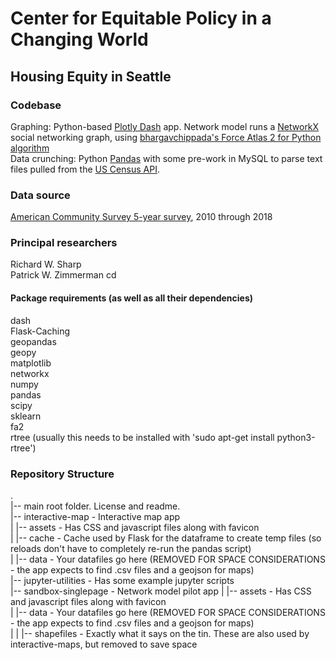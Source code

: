 # Center for Equitable Policy in a Changing World
## Housing Equity in Seattle

### Codebase
Graphing: Python-based [Plotly Dash](https://plotly.com/dash/) app.  Network model runs a [NetworkX](https://networkx.github.io/) social networking graph, using [bhargavchippada's Force Atlas 2 for Python algorithm](https://github.com/bhargavchippada/forceatlas2)\
Data crunching: Python [Pandas](https://pandas.pydata.org/) with some pre-work in MySQL to parse text files pulled from the [US Census API](https://www.census.gov/data/developers.html).

### Data source
[American Community Survey 5-year survey](https://www.census.gov/data/developers/data-sets/acs-5year.html), 2010 through 2018

### Principal researchers
Richard W. Sharp\
Patrick W. Zimmerman
cd 
#### Package requirements (as well as all their dependencies)
dash\
Flask-Caching\
geopandas\
geopy\
matplotlib\
networkx\
numpy\
pandas\
scipy\
sklearn\
fa2\
rtree (usually this needs to be installed with 'sudo apt-get install python3-rtree')

### Repository Structure
.\
|-- main root folder. License and readme.\
|-- interactive-map - Interactive map app\
|   |-- assets - Has CSS and javascript files along with favicon\
|   |-- cache - Cache used by Flask for the dataframe to create temp files (so reloads don't have to completely re-run the pandas script)\
|   |-- data - Your datafiles go here (REMOVED FOR SPACE CONSIDERATIONS - the app expects to find .csv files and a geojson for maps)\
|-- jupyter-utilities - Has some example jupyter scripts\
|-- sandbox-singlepage - Network model pilot app
|   |-- assets - Has CSS and javascript files along with favicon\
|   |-- data - Your datafiles go here (REMOVED FOR SPACE CONSIDERATIONS - the app expects to find .csv files and a geojson for maps)\
|   |   |-- shapefiles - Exactly what it says on the tin.  These are also used by interactive-maps, but removed to save space
